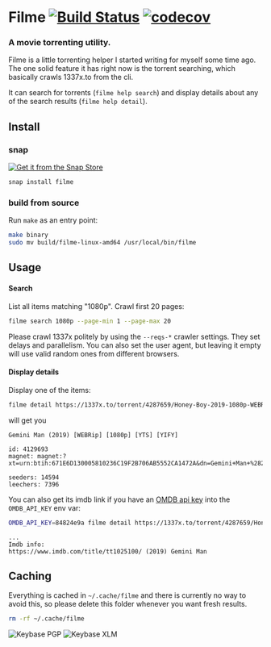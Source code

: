 # Filme [![Build Status](https://travis-ci.org/florinutz/filme.svg?branch=master)](https://travis-ci.org/florinutz/filme) [![codecov](https://codecov.io/gh/florinutz/filme/branch/master/graph/badge.svg)](https://codecov.io/gh/florinutz/filme)

### A movie torrenting utility.

Filme is a little torrenting helper I started writing for myself some time ago.
The one solid feature it has right now is the torrent searching, which
basically crawls 1337x.to from the cli.

It can search for torrents (`filme help search`) and display details about any of the search results (`filme help detail`).

## Install

### snap

[![Get it from the Snap Store](https://snapcraft.io/static/images/badges/en/snap-store-white.svg)](https://snapcraft.io/filme)

```bash
snap install filme
```

### build from source

Run `make` as an entry point:

```bash
make binary
sudo mv build/filme-linux-amd64 /usr/local/bin/filme
```

## Usage

#### Search
List all items matching "1080p". Crawl first 20 pages:

```bash
filme search 1080p --page-min 1 --page-max 20
```

Please crawl 1337x politely by using the `--reqs-*` crawler settings. They set delays and parallelism.
You can also set the user agent, but leaving it empty will use valid random ones from different browsers.

#### Display details

Display one of the items:

```bash
filme detail https://1337x.to/torrent/4287659/Honey-Boy-2019-1080p-WEBRip-5-1-YTS-YIFY/
```
will get you
```
Gemini Man (2019) [WEBRip] [1080p] [YTS] [YIFY]

id: 4129693
magnet: magnet:?xt=urn:btih:671E6D130005810236C19F2B706AB5552CA1472A&dn=Gemini+Man+%282019%29+%5BW...

seeders: 14594
leechers: 7396
```

You can also get its imdb link if you have an [OMDB api key](https://www.omdbapi.com/apikey.aspx) 
into the `OMDB_API_KEY` env var:
```bash
OMDB_API_KEY=84824e9a filme detail https://1337x.to/torrent/4287659/Honey-Boy-2019-1080p-WEBRip-5-1-YTS-YIFY/
```

```
...
Imdb info:
https://www.imdb.com/title/tt1025100/ (2019) Gemini Man
``` 

## Caching
Everything is cached in `~/.cache/filme` and there is currently no way to avoid this, so please delete this folder 
whenever you want fresh results.

```bash
rm -rf ~/.cache/filme
```

![Keybase PGP](https://img.shields.io/keybase/pgp/fl0?style=social)
![Keybase XLM](https://img.shields.io/keybase/xlm/fl0?style=social)
